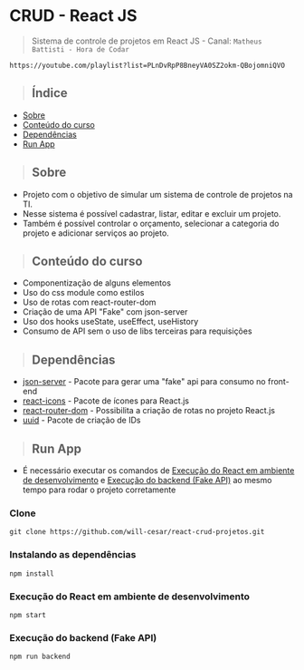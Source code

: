 # CRUD - React JS

> Sistema de controle de projetos em React JS - Canal: `Matheus Battisti - Hora de Codar`

```
https://youtube.com/playlist?list=PLnDvRpP8BneyVA0SZ2okm-QBojomniQVO
```
> ## Índice

- [Sobre](#sobre)
- [Conteúdo do curso](#conteudo-do-curso)
- [Dependências](#dependencias)
- [Run App](#run-app)

> ## <a name="sobre"></a> Sobre

- Projeto com o objetivo de simular um sistema de controle de projetos na TI. 
- Nesse sistema é possível cadastrar, listar, editar e excluir um projeto.
- Também é possível controlar o orçamento, selecionar a categoria do projeto e adicionar serviços ao projeto.

> ## <a name="conteudo-do-curso"></a> Conteúdo do curso

- Componentização de alguns elementos
- Uso do css module como estilos
- Uso de rotas com react-router-dom
- Criação de uma API "Fake" com json-server
- Uso dos hooks useState, useEffect, useHistory
- Consumo de API sem o uso de libs terceiras para requisições

> ## <a name="dependencias"></a> Dependências
- [json-server](https://www.npmjs.com/package/json-server) - Pacote para gerar uma "fake" api para consumo no front-end 
- [react-icons](https://www.npmjs.com/package/react-icons) - Pacote de ícones para React.js
- [react-router-dom](https://www.npmjs.com/package/react-router-dom) - Possibilita a criação de rotas no projeto React.js
- [uuid](https://www.npmjs.com/package/uuid) - Pacote de criação de IDs

> ## <a name="run-app"></a> Run App

- É necessário executar os comandos de [Execução do React em ambiente de desenvolvimento](#execucao-dev) e [Execução do backend (Fake API)](#execucao-backend) ao mesmo tempo para rodar o projeto corretamente

### Clone

```
git clone https://github.com/will-cesar/react-crud-projetos.git
```

### Instalando as dependências

```
npm install
```

### <a name="execucao-dev"></a> Execução do React em ambiente de desenvolvimento

```
npm start
```

### <a name="execucao-backend"></a> Execução do backend (Fake API)

```
npm run backend
```